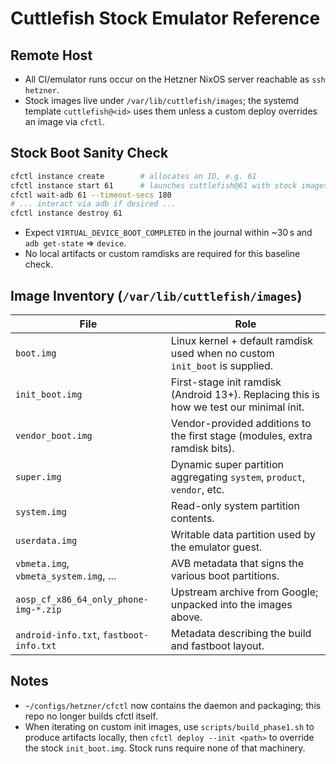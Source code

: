 # Cuttlefish Stock Emulator Reference

## Remote Host
- All CI/emulator runs occur on the Hetzner NixOS server reachable as `ssh hetzner`.
- Stock images live under `/var/lib/cuttlefish/images`; the systemd template `cuttlefish@<id>` uses them unless a custom deploy overrides an image via `cfctl`.

## Stock Boot Sanity Check
```sh
cfctl instance create        # allocates an ID, e.g. 61
cfctl instance start 61      # launches cuttlefish@61 with stock images
cfctl wait-adb 61 --timeout-secs 180
# ... interact via adb if desired ...
cfctl instance destroy 61
```
- Expect `VIRTUAL_DEVICE_BOOT_COMPLETED` in the journal within ~30 s and `adb get-state` ⇒ `device`.
- No local artifacts or custom ramdisks are required for this baseline check.

## Image Inventory (`/var/lib/cuttlefish/images`)

| File | Role |
| --- | --- |
| `boot.img` | Linux kernel + default ramdisk used when no custom `init_boot` is supplied. |
| `init_boot.img` | First-stage init ramdisk (Android 13+). Replacing this is how we test our minimal init. |
| `vendor_boot.img` | Vendor-provided additions to the first stage (modules, extra ramdisk bits). |
| `super.img` | Dynamic super partition aggregating `system`, `product`, `vendor`, etc. |
| `system.img` | Read-only system partition contents. |
| `userdata.img` | Writable data partition used by the emulator guest. |
| `vbmeta.img`, `vbmeta_system.img`, … | AVB metadata that signs the various boot partitions. |
| `aosp_cf_x86_64_only_phone-img-*.zip` | Upstream archive from Google; unpacked into the images above. |
| `android-info.txt`, `fastboot-info.txt` | Metadata describing the build and fastboot layout. |

## Notes
- `~/configs/hetzner/cfctl` now contains the daemon and packaging; this repo no longer builds cfctl itself.
- When iterating on custom init images, use `scripts/build_phase1.sh` to produce artifacts locally, then `cfctl deploy --init <path>` to override the stock `init_boot.img`. Stock runs require none of that machinery.
